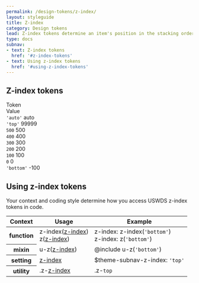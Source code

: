 ```yaml
---
permalink: /design-tokens/z-index/
layout: styleguide
title: Z-index
category: Design tokens
lead: Z-index tokens determine an item's position in the stacking order.
type: docs
subnav:
- text: Z-index tokens
  href: '#z-index-tokens'
- text: Using z-index tokens
  href: '#using-z-index-tokens'
---
```


## Z-index tokens
<div class="position-relative z-0">
  <div class="bg-white radius-md border padding-x-1 tablet:padding-x-2 padding-top-1 padding-bottom-2 font-mono-3 position-relative z-bottom">
    <div class="grid-row grid-gap flex-align-center margin-bottom-2 padding-bottom-1 border-bottom-2px text-bold">
      <div class="grid-col-fill text-700 font-lang-1">Token</div>
      <div class="grid-col-auto text-700 font-lang-1">Value</div>
    </div>
    <section class="position-relative">
      <div class="bg-white border border-ink radius-lg padding-2  minh-10 margin-left-0 display-flex flex-justify flex-align-start z-auto">
        <code class="">'auto'</code>
        <span class="utility-value">auto</span>
      </div>
      <div class="bg-white border border-ink radius-lg padding-2 padding-top-5 minh-10 margin-left-0 display-flex flex-justify flex-align-start margin-top-neg-3 z-top position-relative z-index-3">
        <code class="">'top'</code>
        <span class="utility-value">99999</span>
      </div>
      <div class="bg-gray-1 border border-ink radius-lg padding-2 padding-top-5 minh-10 margin-left-0 display-flex flex-justify flex-align-start margin-top-neg-3 z-500 position-relative z-index-3">
        <code class="">500</code>
        <span class="utility-value">500</span>
      </div>
      <div class="bg-gray-10 border border-ink radius-lg padding-2 padding-top-5 minh-10 margin-left-0 display-flex flex-justify flex-align-start margin-top-neg-3 z-400 position-relative z-index-3">
        <code class="">400</code>
        <span class="utility-value">400</span>
      </div>
      <div class="bg-gray-30 border border-ink radius-lg padding-2 padding-top-5 minh-10 margin-left-0 display-flex flex-justify flex-align-start margin-top-neg-3 z-300 position-relative z-index-3">
        <code class="bg-white">300</code>
        <span class="utility-value">300</span>
      </div>
      <div class="bg-gray-50 border border-ink radius-lg padding-2 padding-top-5 minh-10 margin-left-0 display-flex flex-justify flex-align-start margin-top-neg-3 z-200 position-relative z-index-3">
        <code class="bg-white">200</code>
        <span class="utility-value">200</span>
      </div>
      <div class="bg-gray-70 border border-ink radius-lg padding-2 padding-top-5 minh-10 margin-left-0 display-flex flex-justify flex-align-start margin-top-neg-3 z-100 position-relative z-index-3">
        <code class="bg-white">100</code>
        <span class="utility-value">100</span>
      </div>
      <div class="bg-gray-90 border border-ink radius-lg padding-2 padding-top-5 minh-10 margin-left-0 display-flex flex-justify flex-align-start margin-top-neg-3 z-0 position-relative z-index-3">
        <code class="bg-white">0</code>
        <span class="utility-value">0</span>
      </div>
      <div class="bg-black border border-ink radius-lg padding-2 padding-top-5 minh-10 margin-left-0 display-flex flex-justify flex-align-start margin-top-neg-3 z-bottom position-relative z-index-3">
        <code class="bg-white">'bottom'</code>
        <span class="utility-value">-100</span>
      </div>
    </section>
  </div>
</div>

## Using z-index tokens
Your context and coding style determine how you access USWDS z-index tokens in code.

<div class="site-table-wrapper">
  <table class="usa-table--borderless site-table-responsive">
    <thead>
      <tr>
        <th scope="col">Context</th>
        <th scope="col">Usage</th>
        <th scope="col">Example</th>
      </tr>
    </thead>
    <tbody class="font-mono-2xs">
      <tr>
        <th scope="row" data-title="Context">
          <span class="font-lang-3">function</span>
        </th>
        <td data-title="Description">
          <span>
            z-index(<a href="{{ site.baseurl }}/design-tokens/z-index/" class="token">z-index</a>)<br/>
            z(<a href="{{ site.baseurl }}/design-tokens/z-index/" class="token">z-index</a>)
          </span>
        </td>
        <td data-title="Example">
          <span>
            z-index: z-index(<code>'bottom'</code>)<br/>
            z-index: z(<code>'bottom'</code>)
          </span>
        </td>
      </tr>
      <tr>
        <th scope="row" data-title="Context">
          <span class="font-lang-3">
            mixin
          </span>
        </th>
        <td data-title="Description">
          <span>
            u-z(<a href="{{ site.baseurl }}/design-tokens/z-index/" class="token">z-index</a>)
          </span>
        </td>
        <td data-title="Example">
          <span>
            @include u-z(<code>'bottom'</code>)<br/>
          </span>
        </td>
      </tr>
      <tr>
        <th scope="row" data-title="Context">
          <span class="font-lang-3">setting</span>
        </th>
        <td data-title="Description">
          <span>
            <a href="{{ site.baseurl }}/design-tokens/z-index/" class="token">z-index</a>
          </span>
        </td>
        <td data-title="Example">
          <span>
            $theme-subnav-z-index: <code>'top'</code>
          </span>
        </td>
      </tr>
      <tr>
        <th scope="row" data-title="Context">
          <span class="font-lang-3">
            utility
          </span>
        </th>
        <td data-title="Description">
          <span>
            .z-<a href="{{ site.baseurl }}/design-tokens/z-index/" class="token">z-index</a>
          </span>
        </td>
        <td data-title="Example">
          <span>
            .z-<code>top</code>
          </span>
        </td>
      </tr>
    </tbody>
  </table>
</div>
